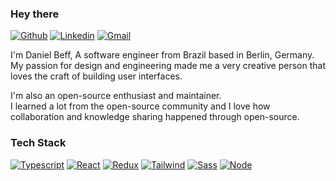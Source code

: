 ### Hey there 

[![Github](https://img.shields.io/badge/-Github-000?style=flat&logo=Github&logoColor=white)](https://github.com/dbeff)
[![Linkedin](https://img.shields.io/badge/-LinkedIn-blue?style=flat&logo=Linkedin&logoColor=white)](https://www.linkedin.com/in/daniel-beff-24b96628/)
[![Gmail](https://img.shields.io/badge/-Gmail-c14438?style=flat&logo=Gmail&logoColor=white)](mailto:daniel.beff@gmail.com)

I'm Daniel Beff, A software engineer from Brazil based in Berlin, Germany.\
My passion for design and engineering made me a very creative person that loves the craft of building user interfaces.

I'm also an open-source enthusiast and maintainer.\
I learned a lot from the open-source community and I love how collaboration and knowledge sharing happened through open-source.


### Tech Stack

[![Typescript](https://img.shields.io/badge/-Typescript-2F74C0?style=flat&logo=Typescript&logoColor=white)](https://www.typescriptlang.org)
[![React](https://img.shields.io/badge/-React-10A9D3?style=flat&logo=React&logoColor=white)](https://react.dev)
[![Redux](https://img.shields.io/badge/-Redux-764ABC?style=flat&logo=redux&logoColor=white)](https://redux.js.org)
[![Tailwind](https://img.shields.io/badge/-Tailwind-0EA5E9?style=flat&logo=tailwindcss&logoColor=white)](https://tailwindcss.com)
[![Sass](https://img.shields.io/badge/-Sass-CC6699?style=flat&logo=sass&logoColor=white)](https://sass-lang.com/)
[![Node](https://img.shields.io/badge/-Node-7CB73F?style=flat&logo=nodedotjs&logoColor=white)](https://nodejs.org/en)






